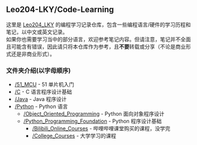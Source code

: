 ## Leo204-LKY/Code-Learning  

这里是 [Leo204_LKY](https://www.github.com/Leo204-LKY) 的编程学习记录仓库，包含一些编程语言/硬件的学习历程和笔记，以中文或英文记录。  
如果你也需要学习当中的部分语言，欢迎参考笔记内容。但请注意，笔记并不全面且可能含有错误，因此请只将本仓库作为参考，且**不要**转载或分享（不论是商业形式还是非商业形式）。  

### 文件夹介绍(以字母顺序)  
- [/51_MCU](https://www.github.com/Leo204-LKY/Code-Learning/tree/main/51_MCU) - 51 单片机入门  
- [/C](https://www.github.com/Leo204-LKY/Code-Learning/tree/main/C) - C 语言程序设计基础  
- [/Java](https://www.github.com/Leo204-LKY/Code-Learning/tree/main/Java) - Java 程序设计  
- [/Python](https://www.github.com/Leo204-LKY/Code-Learning/tree/main/Python) - Python 语言  
  - [/Object_Oriented_Programming](https://www.github.com/Leo204-LKY/Code-Learning/tree/main/Python/Object_Oriented_Programming) - Python 面向对象程序设计
  - [/Python_Programming_Foundation](https://www.github.com/Leo204-LKY/Code-Learning/tree/main/Python/Python_Programming_Foundation) - Python 程序设计基础
    - [/Bilibili_Online_Courses](https://www.github.com/Leo204-LKY/Code-Learning/tree/main/Python/Bilibili_Online_Courses) - 哔哩哔哩课堂购买的课程，没学完
    - [/College_Courses](https://www.github.com/Leo204-LKY/Code-Learning/tree/main/Python/College_Courses) - 大学学习的课程